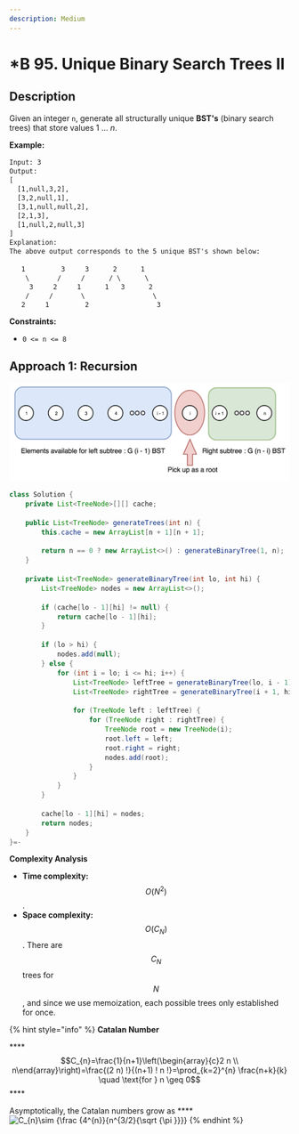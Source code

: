 ```yaml
---
description: Medium
---
```


# \*B 95. Unique Binary Search Trees II

## Description

Given an integer `n`, generate all structurally unique **BST's** \(binary search trees\) that store values 1 ... _n_.

**Example:**

```text
Input: 3
Output:
[
  [1,null,3,2],
  [3,2,null,1],
  [3,1,null,null,2],
  [2,1,3],
  [1,null,2,null,3]
]
Explanation:
The above output corresponds to the 5 unique BST's shown below:

   1         3     3      2      1
    \       /     /      / \      \
     3     2     1      1   3      2
    /     /       \                 \
   2     1         2                 3
```

**Constraints:**

* `0 <= n <= 8`

## Approach 1: Recursion

![](../../../.gitbook/assets/image%20%28133%29.png)

```java
class Solution {
    private List<TreeNode>[][] cache;

    public List<TreeNode> generateTrees(int n) {
        this.cache = new ArrayList[n + 1][n + 1];

        return n == 0 ? new ArrayList<>() : generateBinaryTree(1, n);
    }

    private List<TreeNode> generateBinaryTree(int lo, int hi) {
        List<TreeNode> nodes = new ArrayList<>();

        if (cache[lo - 1][hi] != null) {
            return cache[lo - 1][hi];
        }

        if (lo > hi) {
            nodes.add(null);
        } else {
            for (int i = lo; i <= hi; i++) {
                List<TreeNode> leftTree = generateBinaryTree(lo, i - 1);
                List<TreeNode> rightTree = generateBinaryTree(i + 1, hi);

                for (TreeNode left : leftTree) {
                    for (TreeNode right : rightTree) {
                        TreeNode root = new TreeNode(i);
                        root.left = left;
                        root.right = right;
                        nodes.add(root);
                    }
                }
            }
        }

        cache[lo - 1][hi] = nodes;
        return nodes;
    }
}=-
```

**Complexity Analysis**

* **Time complexity:** $$O(N^2)$$.
* **Space complexity:** $$O(C_N)$$. There are $$C_N$$ trees for $$N$$, and since we use memoization, each possible trees only established for once.

{% hint style="info" %}
**Catalan Number**

\*\*\*\*$$C_{n}=\frac{1}{n+1}\left(\begin{array}{c}2 n \\ n\end{array}\right)=\frac{(2 n) !}{(n+1) ! n !}=\prod_{k=2}^{n} \frac{n+k}{k} \quad \text{for } n \geq 0$$ ****

Asymptotically, the Catalan numbers grow as ****![C\_{n}\sim {\frac {4^{n}}{n^{3/2}{\sqrt {\pi }}}}](https://wikimedia.org/api/rest_v1/media/math/render/svg/89843992d1b5e99926083dc80c8f128fc14f7f3e)
{% endhint %}



